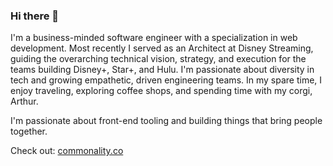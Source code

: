 ### Hi there 👋

I'm a business-minded software engineer with a specialization in web development. Most recently I served as an Architect at Disney Streaming, guiding the overarching technical vision, strategy, and execution for the teams building Disney+, Star+, and Hulu. I'm passionate about diversity in tech and growing empathetic, driven engineering teams. In my spare time, I enjoy traveling, exploring coffee shops, and spending time with my corgi, Arthur.

I'm passionate about front-end tooling and building things that bring people together.

Check out: [commonality.co](https://www.commonality.co/)

<!--
**alec-chernicki/alec-chernicki** is a ✨ _special_ ✨ repository because its `README.md` (this file) appears on your GitHub profile.

Here are some ideas to get you started:

- 🔭 I’m currently working on ...
- 🌱 I’m currently learning ...
- 👯 I’m looking to collaborate on ...
- 🤔 I’m looking for help with ...
- 💬 Ask me about ...
- 📫 How to reach me: ...
- 😄 Pronouns: ...
- ⚡ Fun fact: ...
-->
